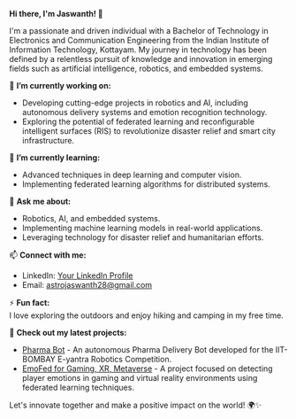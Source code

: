 **Hi there, I'm Jaswanth! 👋**

I'm a passionate and driven individual with a Bachelor of Technology in Electronics and Communication Engineering from the Indian Institute of Information Technology, Kottayam. My journey in technology has been defined by a relentless pursuit of knowledge and innovation in emerging fields such as artificial intelligence, robotics, and embedded systems.

🔭 **I’m currently working on:**  
- Developing cutting-edge projects in robotics and AI, including autonomous delivery systems and emotion recognition technology.
- Exploring the potential of federated learning and reconfigurable intelligent surfaces (RIS) to revolutionize disaster relief and smart city infrastructure.

🌱 **I’m currently learning:**  
- Advanced techniques in deep learning and computer vision.
- Implementing federated learning algorithms for distributed systems.

💬 **Ask me about:**  
- Robotics, AI, and embedded systems.
- Implementing machine learning models in real-world applications.
- Leveraging technology for disaster relief and humanitarian efforts.

📫 **Connect with me:**  
- LinkedIn: [Your LinkedIn Profile](https://www.linkedin.com/in/your-profile/](https://www.linkedin.com/in/m-jaswanth-kumar-ece-iitk/))
- Email: astrojaswanth28@gmail.com

⚡ **Fun fact:**  
I love exploring the outdoors and enjoy hiking and camping in my free time. 

🚀 **Check out my latest projects:**  
- [Pharma Bot](#) - An autonomous Pharma Delivery Bot developed for the IIT-BOMBAY E-yantra Robotics Competition.
- [EmoFed for Gaming, XR, Metaverse](#) - A project focused on detecting player emotions in gaming and virtual reality environments using federated learning techniques.

Let's innovate together and make a positive impact on the world! 🌍✨

<!---
jaswanth-coder/jaswanth-coder is a ✨ special ✨ repository because its `README.md` (this file) appears on your GitHub profile.
You can click the Preview link to take a look at your changes.
--->
